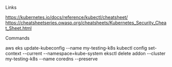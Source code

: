 Links

https://kubernetes.io/docs/reference/kubectl/cheatsheet/
https://cheatsheetseries.owasp.org/cheatsheets/Kubernetes_Security_Cheat_Sheet.html

Commands

aws eks update-kubeconfig --name my-testing-k8s
kubectl config set-context --current --namespace=kube-system
eksctl delete addon --cluster my-testing-k8s --name coredns --preserve

